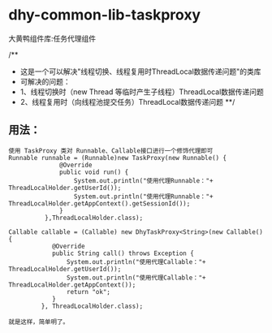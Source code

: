 # dhy-common-lib-taskproxy
大黄鸭组件库:任务代理组件

/**
 * 这是一个可以解决"线程切换、线程复用时ThreadLocal数据传递问题"的类库
 * 可解决的问题：
 * 1、线程切换时（new Thread 等临时产生子线程）ThreadLocal数据传递问题
 * 2、线程复用时（向线程池提交任务）ThreadLocal数据传递问题
 **/

## 用法：
    使用 TaskProxy 类对 Runnable、Callable接口进行一个修饰代理即可
    Runnable runnable = (Runnable)new TaskProxy(new Runnable() {
                  @Override
                  public void run() {
                      System.out.println("使用代理Runnable："+ ThreadLocalHolder.getUserId());
                      System.out.println("使用代理Runnable："+ ThreadLocalHolder.getAppContext().getSessionId());
                  }
              },ThreadLocalHolder.class);
    
    Callable callable = (Callable) new DhyTaskProxy<String>(new Callable() {
                @Override
                public String call() throws Exception {
                    System.out.println("使用代理Callable："+ ThreadLocalHolder.getUserId());
                    System.out.println("使用代理Callable："+ ThreadLocalHolder.getAppContext());
                    return "ok";
                }
             }, ThreadLocalHolder.class);
             
    就是这样，简单明了。
